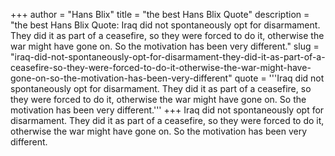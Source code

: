 +++
author = "Hans Blix"
title = "the best Hans Blix Quote"
description = "the best Hans Blix Quote: Iraq did not spontaneously opt for disarmament. They did it as part of a ceasefire, so they were forced to do it, otherwise the war might have gone on. So the motivation has been very different."
slug = "iraq-did-not-spontaneously-opt-for-disarmament-they-did-it-as-part-of-a-ceasefire-so-they-were-forced-to-do-it-otherwise-the-war-might-have-gone-on-so-the-motivation-has-been-very-different"
quote = '''Iraq did not spontaneously opt for disarmament. They did it as part of a ceasefire, so they were forced to do it, otherwise the war might have gone on. So the motivation has been very different.'''
+++
Iraq did not spontaneously opt for disarmament. They did it as part of a ceasefire, so they were forced to do it, otherwise the war might have gone on. So the motivation has been very different.
